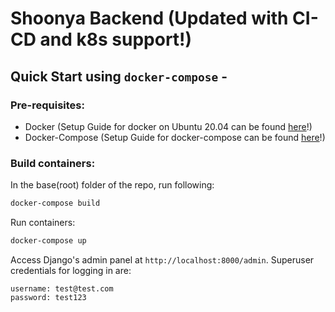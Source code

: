 # Shoonya Backend (Updated with CI-CD and k8s support!)

## Quick Start using `docker-compose` -

### Pre-requisites:

- Docker (Setup Guide for docker on Ubuntu 20.04 can be found [here](https://www.digitalocean.com/community/tutorials/how-to-install-and-use-docker-on-ubuntu-20-04)!)
- Docker-Compose (Setup Guide for docker-compose can be found [here](https://www.digitalocean.com/community/tutorials/how-to-install-and-use-docker-compose-on-ubuntu-20-04)!)

### Build containers:

In the base(root) folder of the repo, run following:

```bash
docker-compose build
```

Run containers:

```bash
docker-compose up
```

Access Django's admin panel at `http://localhost:8000/admin`. Superuser credentials for logging in are:
```
username: test@test.com
password: test123
```
